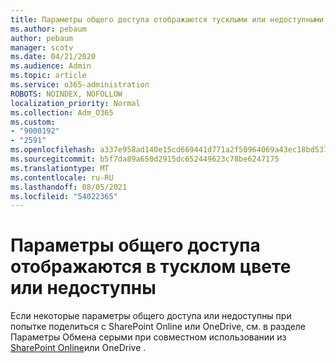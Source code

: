 ```yaml
---
title: Параметры общего доступа отображаются тусклыми или недоступными
ms.author: pebaum
author: pebaum
manager: scotv
ms.date: 04/21/2020
ms.audience: Admin
ms.topic: article
ms.service: o365-administration
ROBOTS: NOINDEX, NOFOLLOW
localization_priority: Normal
ms.collection: Adm_O365
ms.custom:
- "9000192"
- "2591"
ms.openlocfilehash: a337e958ad140e15cd669441d771a2f50964069a43ec18bd537f0a105ae60b6a
ms.sourcegitcommit: b5f7da89a650d2915dc652449623c78be6247175
ms.translationtype: MT
ms.contentlocale: ru-RU
ms.lasthandoff: 08/05/2021
ms.locfileid: "54022365"
---
```

# <a name="sharing-options-appear-dim-or-are-not-available"></a>Параметры общего доступа отображаются в тусклом цвете или недоступны

Если некоторые параметры общего доступа или недоступны при попытке поделиться с SharePoint Online или OneDrive, см. в разделе Параметры Обмена серыми при совместном использовании из [SharePoint Online](https://docs.microsoft.com/sharepoint/support/administration/sharing-options-grayed-out-when-sharing-from-sharepoint-online-or-onedrive)или OneDrive .